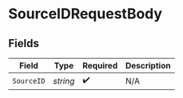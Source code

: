 # SourceIDRequestBody


## Fields

| Field              | Type               | Required           | Description        |
| ------------------ | ------------------ | ------------------ | ------------------ |
| `SourceID`         | *string*           | :heavy_check_mark: | N/A                |